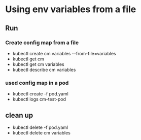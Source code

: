 # Using env variables from a file

## Run
### Create config map from a file
- kubectl create cm variables --from-file=variables
- kubectl get cm
- kubectl get cm variables
- kubectl describe cm variables

### used config map in a pod
- kubectl create -f pod.yaml
- kubectl logs cm-test-pod

## clean up
- kubectl delete -f pod.yaml
- kubectl delete cm variables
